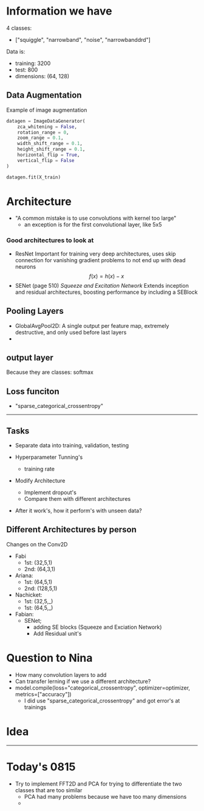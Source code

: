 # Information we have
4 classes:
- ["squiggle", "narrowband", "noise", "narrowbanddrd"]

Data is:
- training: 3200
- test: 800
- dimensions: (64, 128)


## Data Augmentation
Example of image augmentation
```python
datagen = ImageDataGenerator(
    zca_whitening = False,
    rotation_range = 0,
    zoom_range = 0.1,
    width_shift_range = 0.1,
    height_shift_range = 0.1,
    horizontal_flip = True,
    vertical_flip = False
)

datagen.fit(X_train)
```

# Architecture
- "A common mistake is to use convolutions with kernel too large"
    - an exception is for the first convolutional layer, like 5x5

### Good architectures to look at
- ResNet
    Important for training very deep architectures, uses skip connection for vanishing gradient problems to not end up with dead neurons
    $$
    f(x) = h(x)-x
    $$
- SENet (page 510) *Squeeze and Excitation Network*
    Extends inception and residual architectures, boosting performance by including a SEBlock

## Pooling Layers
- GlobalAvgPool2D: 
    A single output per feature map, extremely destructive, and only used before last layers
-

## output layer
Because they are classes: softmax
## Loss funciton
- "sparse_categorical_crossentropy"

___

## Tasks
- Separate data into training, validation, testing

- Hyperparameter Tunning's
    - training rate
- Modify Architecture
    - Implement dropout's
    - Compare them with different architectures
- After it work's, how it perform's with unseen data?

## Different Architectures by person
Changes on the Conv2D
- Fabi
    - 1st: (32,5,1)
    - 2nd: (64,3,1) 
- Ariana:
    - 1st: (64,5,1)
    - 2nd: (128,5,1)
- Nachicket:
    - 1st: (32,5,_)
    - 1st: (64,5,_)
- Fabian:
    - SENet; 
        - adding SE blocks (Squeeze and Exciation Network)
        - Add Residual unit's



# Question to Nina
- How many convolution layers to add
- Can transfer lerning if we use a different architecture?
- model.compile(loss="categorical_crossentropy", optimizer=optimizer, metrics=["accuracy"])
    - I did use "sparse_categorical_crossentropy" and got error's at trainings


# Idea


____

# Today's 0815
- Try to implement FFT2D and PCA for trying to differentiate the two classes that are too similar
    - PCA had many problems because we have too many dimensions
    - 
